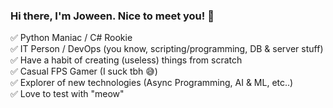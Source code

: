 ### Hi there, I'm Joween. Nice to meet you! 👋

✅ Python Maniac / C# Rookie  
✅ IT Person / DevOps (you know, scripting/programming, DB & server stuff)  
✅ Have a habit of creating (useless) things from scratch  
✅ Casual FPS Gamer (I suck tbh 😅)  
✅ Explorer of new technologies (Async Programming, AI & ML, etc..)  
✅ Love to test with "meow"  
  
